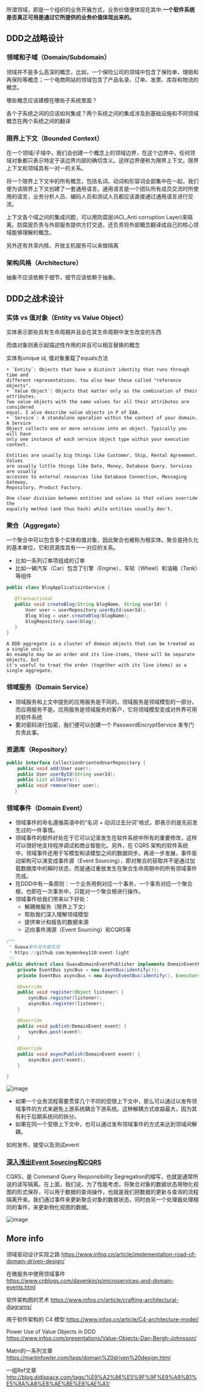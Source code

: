 
所谓领域，即是一个组织的业务开展方式，业务价值便体现在其中.**一个软件系统是否真正可用是通过它所提供的业务价值体现出来的。**

## DDD之战略设计

### 领域和子域（Domain/Subdomain）

领域并不是多么高深的概念，比如，一个保险公司的领域中包含了保险单、理赔和再保险等概念；一个电商网站的领域包含了产品名录、订单、发票、库存和物流的概念。

哪些概念应该建模在哪些子系统里面？

各个子系统之间的应该如何集成？两个系统之间的集成涉及到基础设施和不同领域概念在两个系统之间的翻译

### 限界上下文（Bounded Context）

在一个领域/子域中，我们会创建一个概念上的领域边界，在这个边界中，任何领域对象都只表示特定于该边界内部的确切含义。这样边界便称为限界上下文。限界上下文和领域具有一对一的关系。

将一个限界上下文中的所有概念，包括名词、动词和形容词全部集中在一起，我们便为该限界上下文创建了一套通用语言。通用语言是一个团队所有成员交流时所使用的语言，业务分析人员、编码人员和测试人员都应该直接通过通用语言进行交流。

上下文各个域之间的集成问题，可以用防腐层(ACL,Anti corruption Layer)来隔离。防腐层负责与外部服务提供方打交道，还负责将外部概念翻译成自己的核心领域能够理解的概念。

另外还有共享内核、开放主机服务可以来做隔离


### 架构风格（Architecture）

抽象不应该依赖于细节，细节应该依赖于抽象。

## DDD之战术设计

### 实体 vs 值对象（Entity vs Value Object）

实体表示那些具有生命周期并且会在其生命周期中发生改变的东西

而值对象则表示起描述性作用的并且可以相互替换的概念

实体有unique id, 值对象重载了equals方法

```
• `Entity`: Objects that have a distinct identity that runs through time and 
different representations. You also hear these called "reference objects".
• `Value Object`: Objects that matter only as the combination of their attributes. 
Two value objects with the same values for all their attributes are considered 
equal. I also describe value objects in P of EAA.
• `Service`: A standalone operation within the context of your domain. A Service 
Object collects one or more services into an object. Typically you will have 
only one instance of each service object type within your execution context.

Entities are usually big things like Customer, Ship, Rental Agreement. Values 
are usually little things like Date, Money, Database Query. Services are usually 
accesses to external resources like Database Connection, Messaging Gateway, 
Repository, Product Factory.

One clear division between entities and values is that values override the 
equality method (and thus hash) while entities usually don't. 
```

### 聚合（Aggregate）

一个聚合中可以包含多个实体和值对象，因此聚合也被称为根实体。聚合是持久化的基本单位，它和资源库具有一一对应的关系。
   - 比如一系列订单项组成的订单
   - 比如一辆汽车（Car）包含了引擎（Engine）、车轮（Wheel）和油箱（Tank）等组件

 ```java
public class BlogApplicatioinService {

    @Transactional
    public void createBlog(String blogName, String userId) {
        User user = userRepository.userById(userId);
        Blog blog = user.createBlog(blogName);
        blogRepository.save(blog);
    }
}
```

```
A DDD aggregate is a cluster of domain objects that can be treated as a single unit. 
An example may be an order and its line-items, these will be separate objects, but 
it's useful to treat the order (together with its line items) as a single aggregate.
```

### 领域服务（Domain Service）

- 领域服务和上文中提到的应用服务是不同的，领域服务是领域模型的一部分，而应用服务不是。应用服务是领域服务的客户，它将领域模型变成对外界可用的软件系统
- 要对密码进行加密，我们便可以创建一个 PasswordEncryptService 来专门负责此事。


### 资源库（Repository）

```java
public interface CollectionOrientedUserRepository {
    public void add(User user);
    public User userById(String userId);
    public List allUsers();     
    public void remove(User user); 
   }
```

### 领域事件（Domain Event）

- 领域事件的命名遵循英语中的“名词 + 动词过去分词”格式，即表示的是先前发生过的一件事情。
- 领域事件的额外好处在于它可以记录发生在软件系统中所有的重要修改，这样可以很好地支持程序调试和商业智能化。另外，在 CQRS 架构的软件系统中，领域事件还用于写模型和读模型之间的数据同步。再进一步发展，事件驱动架构可以演变成事件源（Event Sourcing），即对聚合的获取并不是通过加载数据库中的瞬时状态，而是通过重放发生在聚合生命周期中的所有领域事件完成。
- 在DDD中有一条原则：一个业务用例对应一个事务，一个事务对应一个聚合根，也即在一次事务中，只能对一个聚合根进行操作。
- 领域事件给我们带来以下好处： 
    + 解耦微服务（限界上下文）
    + 帮助我们深入理解领域模型
    + 提供审计和报告的数据来源
    + 迈向事件溯源（Event Sourcing）和CQRS等

```java
/**
 * Guava事件发布器实现
 * https://github.com/mymonkey110/event-light
 */
public abstract class GuavaDomainEventPublisher implements DomainEventPublisher {
    private EventBus syncBus = new EventBus(identify());
    private EventBus asyncBus = new AsyncEventBus(identify(), Executors.newFixedThreadPool(1));

    @Override
    public void register(Object listener) {
        syncBus.register(listener);
        asyncBus.register(listener);
    }

    @Override
    public void publish(DomainEvent event) {
        syncBus.post(event);
    }

    @Override
    public void asyncPublish(DomainEvent event) {
        asyncBus.post(event);
    }

}
```

![image](http://blog.didispace.com/content/images/posts/impl-ddd-event-2-4.png)

- 如果一个业务流程需要贯穿几个不同的受限上下文中，那么可以通过以发布领域事件的方式来避免上游系统耦合下游系统。这种解耦方式收益最大，因为其有利于后期系统间的拆分。
- 如果在同一个受限上下文中，也可以通过发布领域事件的方式来达到领域间解耦。


如何发布，接受以及测试event


### [深入浅出Event Sourcing和CQRS](https://zhuanlan.zhihu.com/p/38968012)

CQRS，是 Command Query Responsibility Segregation的缩写，也就是通常所说的读写隔离。在上面，我们说，为了性能考虑，将聚合对象的数据状态用物化视图的形式保存，可以用于数据的查询操作，也就是我们把数据的更新与查询的流程隔离开来。我们通过事件来更新聚合对象的数据状态，同时由另一个处理器处理相同的事件，来更新物化视图的数据。

![image](https://pic1.zhimg.com/80/v2-35249fb2693f44bbe4bf48ea6755c55c_1440w.jpg)


## More info
领域驱动设计实现之路
https://www.infoq.cn/article/implementation-road-of-domain-driven-design/

在微服务中使用领域事件
https://www.cnblogs.com/davenkin/p/microservices-and-domain-events.html

软件架构图的艺术
https://www.infoq.cn/article/crafting-architectural-diagrams/

用于软件架构的 C4 模型
https://www.infoq.cn/article/C4-architecture-model/

Power Use of Value Objects in DDD
https://www.infoq.com/presentations/Value-Objects-Dan-Bergh-Johnsson/

Matin的一系列文章
https://martinfowler.com/tags/domain%20driven%20design.html

一组Ref文章
http://blog.didispace.com/tags/%E9%A2%86%E5%9F%9F%E9%A9%B1%E5%8A%A8%E8%AE%BE%E8%AE%A1/

